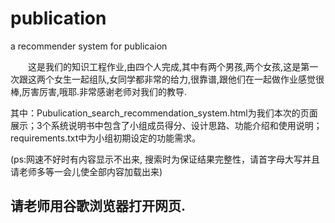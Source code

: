 # publication
a recommender system for publicaion

　　这是我们的知识工程作业,由四个人完成,其中有两个男孩,两个女孩,这是第一次跟这两个女生一起组队,女同学都非常的给力,很靠谱,跟他们在一起做作业感觉很棒,厉害厉害,哦耶.非常感谢老师对我们的教导.  

  其中：Pubulication_search_recommendation_system.html为我们本次的页面展示；3个系统说明书中包含了小组成员得分、设计思路、功能介绍和使用说明；requirements.txt中为小组初期设定的功能需求。

  (ps:网速不好时有内容显示不出来, 搜索时为保证结果完整性，请首字母大写并且请老师多等一会儿使全部内容加载出来)
  
  ## 请老师用谷歌浏览器打开网页.
